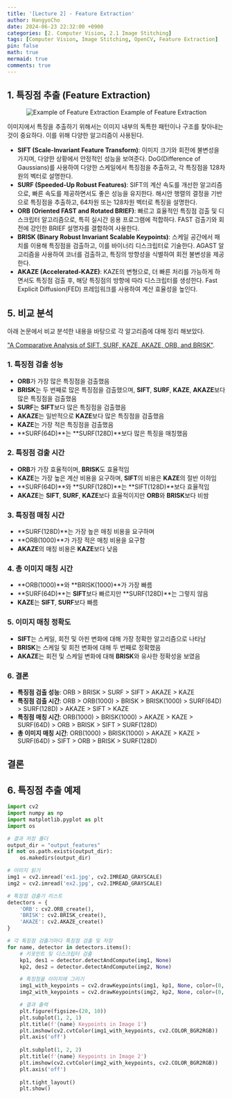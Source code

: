 ```yaml
---
title: '[Lecture 2] - Feature Extraction'
author: HangyoCho
date: 2024-06-23 22:32:00 +0900
categories: [2. Computer Vision, 2.1 Image Stitching]
tags: [Computer Vision, Image Stitching, OpenCV, Feature Extraction]
pin: false
math: true
mermaid: true
comments: true
---
```

 
<!-- 
컴퓨터 비전 분야에서 특징점 매칭은 여러 이미지 간의 공통된 특징을 찾아내는 중요한 기술이다. 이를 통해 이미지 간의 대응점을 찾고, 변화나 움직임을 추적할 수 있다. 특징점 매칭의 과정은 크게 두 가지 단계로 나뉜다: 특징점 추출과 특징점 매칭(Feature Matching)이다. -->

## 1. 특징점 추출 (Feature Extraction)
<p align="center">
  <img src="https://miro.medium.com/v2/resize:fit:700/0*frzlaC71UDZkepF3.jpg" alt="Example of Feature Extraction"/>
  Example of Feature Extraction
</p> 

이미지에서 특징을 추출하기 위해서는 이미지 내부의 독특한 패턴이나 구조를 찾아내는 것이 중요하다. 이를 위해 다양한 알고리즘이 사용된다.

- **SIFT (Scale-Invariant Feature Transform)**: 이미지 크기와 회전에 불변성을 가지며, 다양한 상황에서 안정적인 성능을 보여준다. DoG(Difference of Gaussians)를 사용하여 다양한 스케일에서 특징점을 추출하고, 각 특징점을 128차원의 벡터로 설명한다.
- **SURF (Speeded-Up Robust Features)**: SIFT의 계산 속도를 개선한 알고리즘으로, 빠른 속도를 제공하면서도 좋은 성능을 유지한다. 해시안 행렬의 결정을 기반으로 특징점을 추출하고, 64차원 또는 128차원 벡터로 특징을 설명한다.
- **ORB (Oriented FAST and Rotated BRIEF)**: 빠르고 효율적인 특징점 검출 및 디스크립터 알고리즘으로, 특히 실시간 응용 프로그램에 적합하다. FAST 검출기와 회전에 강인한 BRIEF 설명자를 결합하여 사용한다.
- **BRISK (Binary Robust Invariant Scalable Keypoints)**: 스케일 공간에서 패치를 이용해 특징점을 검출하고, 이를 바이너리 디스크립터로 기술한다. AGAST 알고리즘을 사용하여 코너를 검출하고, 특징의 방향성을 식별하여 회전 불변성을 제공한다.
- **AKAZE (Accelerated-KAZE)**: KAZE의 변형으로, 더 빠른 처리를 가능하게 하면서도 특징점 검출 후, 해당 특징점의 방향에 따라 디스크립터를 생성한다. Fast Explicit Diffusion(FED) 프레임워크를 사용하여 계산 효율성을 높인다.

<!-- ## 2. 특징점 검출

고유한 특징을 나타내는 점들을 집합한 것을 특징점(feature point) 또는 키포인트(keypoint) 또는 관심점(interest point)라고 한다. 특징점 주변의 부분 영상을 잘라서 특징점에 대한 특징을 기술하는 방법을 기술자(descriptor) 또는 특징 벡터(feature vector)라고 한다. 두 개의 영상이 같은지 다른지 판별하기 위해 매칭을 할 때 특징점을 활용한다.

## 3. 크기 불변 특징점 검출 방법

SIFT, KAZE, AKAZE, ORB 등 다양한 특징점 검출 방법에서 스케일 스페이스(scale-space), 이미지 피라미드(image pyramid)를 구성하여 크기 불변 특징점을 검출한다. 스케일 스페이스(Scale Space)는 리사이즈와 가우시안 블러링을 여러 번 하는 방법이다. 가우시안 블러링을 통해 초점이 맞지 않는 가상의 영상을 만들어 완전한 코너는 아니지만 반복적으로 검출될 수 있는 점들을 검출하는 형태로 구현한다. 대표적인 예가 SIFT이다.

## 4. OpenCV 특징점 검출 클래스 - Feature2D 클래스와 파생 클래스

OpenCV에서 여러 가지 특징점 검출 방법이 구현되어 있다. Feature2D 클래스에 자식 클래스 형태로 구현되어 있으며, Feature2D 클래스에 선언된 `detect()`, `compute()`, `detectAndCompute()` 함수는 자식 클래스에서도 이용할 수 있다. SIFT와 SURF는 특허가 걸려있어 상업적으로 이용할 때는 특허료를 내야 한다. 하지만 SIFT는 특허가 만료되어 4.4 버전부터 사용이 가능하다. 다양한 방법들이 있으며, KAZE, AKAZE, ORB가 유명하므로 예제 코드에서 세 가지 방법만 구현해 보겠다. -->

## 5. 비교 분석
아래 논문에서 비교 분석한 내용을 바탕으로 각 알고리즘에 대해 정리 해보았다. 

["A Comparative Analysis of SIFT, SURF, KAZE,
AKAZE, ORB, and BRISK"](https://www.researchgate.net/publication/323561586_A_comparative_analysis_of_SIFT_SURF_KAZE_AKAZE_ORB_and_BRISK).

### 1. 특징점 검출 성능
- **ORB**가 가장 많은 특징점을 검출했음
- **BRISK**는 두 번째로 많은 특징점을 검출했으며, **SIFT**, **SURF**, **KAZE**, **AKAZE**보다 많은 특징점을 검출했음
- **SURF**는 **SIFT**보다 많은 특징점을 검출했음
- **AKAZE**는 일반적으로 **KAZE**보다 많은 특징점을 검출했음
- **KAZE**는 가장 적은 특징점을 검출했음
- **SURF(64D)**는 **SURF(128D)**보다 많은 특징을 매칭했음

### 2. 특징점 검출 시간
- **ORB**가 가장 효율적이며, **BRISK**도 효율적임
- **KAZE**는 가장 높은 계산 비용을 요구하며, **SIFT**의 비용은 **KAZE**의 절반 이하임
- **SURF(64D)**와 **SURF(128D)**는 **SIFT(128D)**보다 효율적임
- **AKAZE**는 **SIFT**, **SURF**, **KAZE**보다 효율적이지만 **ORB**와 **BRISK**보다 비쌈

### 3. 특징점 매칭 시간
- **SURF(128D)**는 가장 높은 매칭 비용을 요구하며
- **ORB(1000)**가 가장 적은 매칭 비용을 요구함
- **AKAZE**의 매칭 비용은 **KAZE**보다 낮음

### 4. 총 이미지 매칭 시간
- **ORB(1000)**와 **BRISK(1000)**가 가장 빠름
- **SURF(64D)**는 **SIFT**보다 빠르지만 **SURF(128D)**는 그렇지 않음
- **KAZE**는 **SIFT**, **SURF**보다 빠름

### 5. 이미지 매칭 정확도
- **SIFT**는 스케일, 회전 및 아핀 변화에 대해 가장 정확한 알고리즘으로 나타남
- **BRISK**는 스케일 및 회전 변화에 대해 두 번째로 정확했음
- **AKAZE**는 회전 및 스케일 변화에 대해 **BRISK**와 유사한 정확성을 보였음

### 6. 결론
- **특징점 검출 성능**: ORB > BRISK > SURF > SIFT > AKAZE > KAZE
- **특징점 검출 시간**: ORB > ORB(1000) > BRISK > BRISK(1000) > SURF(64D) > SURF(128D) > AKAZE > SIFT > KAZE
- **특징점 매칭 시간**: ORB(1000) > BRISK(1000) > AKAZE > KAZE > SURF(64D) > ORB > BRISK > SIFT > SURF(128D)
- **총 이미지 매칭 시간**: ORB(1000) > BRISK(1000) > AKAZE > KAZE > SURF(64D) > SIFT > ORB > BRISK > SURF(128D)


## 결론
<!-- 
SIFT와 BRISK는 모든 종류의 기하학적 변환에 대해 가장 높은 정확도를 보인다. ORB와 BRISK는 많은 특징점을 검출할 수 있지만, 매칭 시간 때문에 전체 이미지 매칭 시간이 길어질 수 있다. 반면, ORB(1000)과 BRISK(1000)는 가장 빠른 이미지 매칭을 제공하지만 정확도가 다소 낮아진다. 이 논문의 비교 분석은 특정 비전 응용 프로그램에서 가장 적합한 특징점 추출 알고리즘을 선택하는 데 중요한 기준을 제공한다. -->

## 6. 특징점 추출 예제
```python
import cv2
import numpy as np
import matplotlib.pyplot as plt
import os

# 결과 저장 폴더
output_dir = "output_features"
if not os.path.exists(output_dir):
    os.makedirs(output_dir)

# 이미지 읽기
img1 = cv2.imread('ex1.jpg', cv2.IMREAD_GRAYSCALE)
img2 = cv2.imread('ex2.jpg', cv2.IMREAD_GRAYSCALE)

# 특징점 검출기 리스트
detectors = {
    'ORB': cv2.ORB_create(),
    'BRISK': cv2.BRISK_create(),
    'AKAZE': cv2.AKAZE_create()
}

# 각 특징점 검출기마다 특징점 검출 및 저장
for name, detector in detectors.items():
    # 키포인트 및 디스크립터 검출
    kp1, des1 = detector.detectAndCompute(img1, None)
    kp2, des2 = detector.detectAndCompute(img2, None)

    # 특징점을 이미지에 그리기
    img1_with_keypoints = cv2.drawKeypoints(img1, kp1, None, color=(0, 255, 0), flags=cv2.DrawMatchesFlags_DRAW_RICH_KEYPOINTS)
    img2_with_keypoints = cv2.drawKeypoints(img2, kp2, None, color=(0, 255, 0), flags=cv2.DrawMatchesFlags_DRAW_RICH_KEYPOINTS)

    # 결과 출력
    plt.figure(figsize=(20, 10))
    plt.subplot(1, 2, 1)
    plt.title(f'{name} Keypoints in Image 1')
    plt.imshow(cv2.cvtColor(img1_with_keypoints, cv2.COLOR_BGR2RGB))
    plt.axis('off')
    
    plt.subplot(1, 2, 2)
    plt.title(f'{name} Keypoints in Image 2')
    plt.imshow(cv2.cvtColor(img2_with_keypoints, cv2.COLOR_BGR2RGB))
    plt.axis('off')
    
    plt.tight_layout()
    plt.show()
```
<!-- # 컴퓨터 비전에서의 특징 검출과 매칭

컴퓨터 비전 분야에서 특징 매칭은 여러 이미지 간의 공통된 특징을 찾아내는 중요한 기술이다. 이를 통해 이미지 간의 대응점을 찾고, 변화나 움직임을 추적할 수 있다. 특징 매칭의 과정은 크게 두 가지 단계로 나뉜다: 특징 검출(Feature Detection)과 특징 매칭(Feature Matching)이다.

## 1. 특징 검출 (Feature Detection)

이미지에서 특징을 검출하기 위해서는 이미지 내부의 독특한 패턴이나 구조를 찾아내는 것이 중요하다. 이를 위해 다양한 알고리즘이 사용된다:

- **SIFT (Scale-Invariant Feature Transform)**: 이미지 크기와 회전에 불변성을 가지며, 다양한 상황에서 안정적인 성능을 보여준다.
- **SURF (Speeded-Up Robust Features)**: SIFT의 계산 속도를 개선한 알고리즘으로, 빠른 속도를 제공하면서도 좋은 성능을 유지한다.
- **ORB (Oriented FAST and Rotated BRIEF)**: 빠르고 효율적인 특징 검출 및 디스크립터 알고리즘으로, 특히 실시간 응용 프로그램에 적합하다.
- **FAST (Features from Accelerated Segment Test)**: 매우 빠르게 특징점을 검출할 수 있는 알고리즘으로, 단순하고 빠른 처리가 필요할 때 유용하다.
- **BRISK (Binary Robust Invariant Scalable Keypoints)**: 스케일 공간에서 패치를 이용해 특징점을 검출하고, 이를 바이너리 디스크립터로 기술한다.
- **AKAZE (Accelerated-KAZE)**: KAZE의 변형으로, 더 빠른 처리를 가능하게 하면서도 특징점 검출 후, 해당 특징점의 방향에 따라 디스크립터를 생성한다.

## 2. 특징점 검출

고유한 특징을 나타내는 점들을 집합한 것을 특징점(feature point) 또는 키포인트(keypoint) 또는 관심점(interest point)라고 한다. 특징점 주변의 부분 영상을 잘라서 특징점에 대한 특징을 기술하는 방법을 기술자(descriptor) 또는 특징 벡터(feature vector)라고 한다. 두 개의 영상이 같은지 다른지 판별하기 위해 매칭을 할 때 특징점을 활용한다.

## 3. 크기 불변 특징점 검출 방법

SIFT, KAZE, AKAZE, ORB 등 다양한 특징점 검출 방법에서 스케일 스페이스(scale-space), 이미지 피라미드(image pyramid)를 구성하여 크기 불변 특징점을 검출한다. 스케일 스페이스(Scale Space)는 리사이즈와 가우시안 블러링을 여러 번 하는 방법이다. 가우시안 블러링을 통해 초점이 맞지 않는 가상의 영상을 만들어 완전한 코너는 아니지만 반복적으로 검출될 수 있는 점들을 검출하는 형태로 구현한다. 대표적인 예가 SIFT이다.

## 4. OpenCV 특징점 검출 클래스 - Feature2D 클래스와 파생 클래스

OpenCV에서 여러 가지 특징점 검출 방법이 구현되어 있다. Feature2D 클래스에 자식 클래스 형태로 구현되어 있으며, Feature2D 클래스에 선언된 `detect()`, `compute()`, `detectAndCompute()` 함수는 자식 클래스에서도 이용할 수 있다. SIFT와 SURF는 특허가 걸려있어 상업적으로 이용할 때는 특허료를 내야 한다. 하지만 SIFT는 특허가 만료되어 4.4 버전부터 사용이 가능하다. 다양한 방법들이 있으며, KAZE, AKAZE, ORB가 유명하므로 예제 코드에서 세 가지 방법만 구현해 보겠다.

## 5. 특징점 검출 알고리즘 객체 생성 - cv2.방법_create

특징점 검출을 위해서는 각 클래스를 생성해야 한다. -->